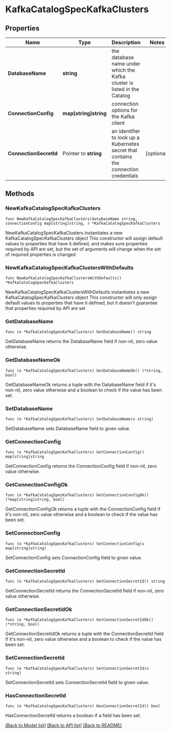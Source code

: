 # KafkaCatalogSpecKafkaClusters

## Properties

Name | Type | Description | Notes
------------ | ------------- | ------------- | -------------
**DatabaseName** | **string** | the database name under which the Kafka cluster is listed in the Catalog | 
**ConnectionConfig** | **map[string]string** | connection options for the Kafka client | 
**ConnectionSecretId** | Pointer to **string** | an identifier to look up a Kubernetes secret that contains the connection credentials | [optional] 

## Methods

### NewKafkaCatalogSpecKafkaClusters

`func NewKafkaCatalogSpecKafkaClusters(databaseName string, connectionConfig map[string]string, ) *KafkaCatalogSpecKafkaClusters`

NewKafkaCatalogSpecKafkaClusters instantiates a new KafkaCatalogSpecKafkaClusters object
This constructor will assign default values to properties that have it defined,
and makes sure properties required by API are set, but the set of arguments
will change when the set of required properties is changed

### NewKafkaCatalogSpecKafkaClustersWithDefaults

`func NewKafkaCatalogSpecKafkaClustersWithDefaults() *KafkaCatalogSpecKafkaClusters`

NewKafkaCatalogSpecKafkaClustersWithDefaults instantiates a new KafkaCatalogSpecKafkaClusters object
This constructor will only assign default values to properties that have it defined,
but it doesn't guarantee that properties required by API are set

### GetDatabaseName

`func (o *KafkaCatalogSpecKafkaClusters) GetDatabaseName() string`

GetDatabaseName returns the DatabaseName field if non-nil, zero value otherwise.

### GetDatabaseNameOk

`func (o *KafkaCatalogSpecKafkaClusters) GetDatabaseNameOk() (*string, bool)`

GetDatabaseNameOk returns a tuple with the DatabaseName field if it's non-nil, zero value otherwise
and a boolean to check if the value has been set.

### SetDatabaseName

`func (o *KafkaCatalogSpecKafkaClusters) SetDatabaseName(v string)`

SetDatabaseName sets DatabaseName field to given value.


### GetConnectionConfig

`func (o *KafkaCatalogSpecKafkaClusters) GetConnectionConfig() map[string]string`

GetConnectionConfig returns the ConnectionConfig field if non-nil, zero value otherwise.

### GetConnectionConfigOk

`func (o *KafkaCatalogSpecKafkaClusters) GetConnectionConfigOk() (*map[string]string, bool)`

GetConnectionConfigOk returns a tuple with the ConnectionConfig field if it's non-nil, zero value otherwise
and a boolean to check if the value has been set.

### SetConnectionConfig

`func (o *KafkaCatalogSpecKafkaClusters) SetConnectionConfig(v map[string]string)`

SetConnectionConfig sets ConnectionConfig field to given value.


### GetConnectionSecretId

`func (o *KafkaCatalogSpecKafkaClusters) GetConnectionSecretId() string`

GetConnectionSecretId returns the ConnectionSecretId field if non-nil, zero value otherwise.

### GetConnectionSecretIdOk

`func (o *KafkaCatalogSpecKafkaClusters) GetConnectionSecretIdOk() (*string, bool)`

GetConnectionSecretIdOk returns a tuple with the ConnectionSecretId field if it's non-nil, zero value otherwise
and a boolean to check if the value has been set.

### SetConnectionSecretId

`func (o *KafkaCatalogSpecKafkaClusters) SetConnectionSecretId(v string)`

SetConnectionSecretId sets ConnectionSecretId field to given value.

### HasConnectionSecretId

`func (o *KafkaCatalogSpecKafkaClusters) HasConnectionSecretId() bool`

HasConnectionSecretId returns a boolean if a field has been set.


[[Back to Model list]](../README.md#documentation-for-models) [[Back to API list]](../README.md#documentation-for-api-endpoints) [[Back to README]](../README.md)


